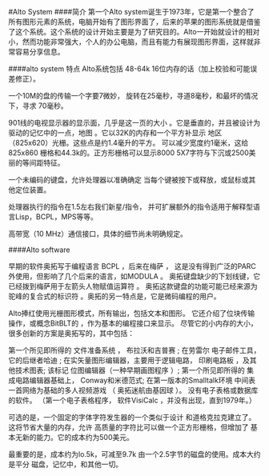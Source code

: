 #Alto System
####简介
第一个Alto system诞生于1973年，它是第一个整合了所有图形元素的系统，电脑开始有了图形界面了，后来的苹果的图形系统就是借鉴了这个系统。这个系统的设计开始主要是为了研究目的。Alto一开始就设计的相对小，然而功能非常强大，个人的办公电脑，而且有能力有展现图形界面，这样就非常容易分享信息。


####alto system 特点
Alto系统包括
48-64k 16位内存的话（加上校验和可能误差修正）。

一个10M的盘的传输一个字要7微妙， 旋转在25毫秒，寻道8毫秒，和最坏的情况下，寻求 70毫秒。

901线的电视显示器的显示面，几乎是这一页的大小 。它是垂直的，并且被设计为驱动的记忆中的一点，地图 。它以32K的内存和一个平方补显示 地区（825x620）光栅。这些点是约1.4毫升的平方。 可以减少宽度约1毫米，这给825x860 栅格和44.3k的。正方形栅格可以显示8000 5X7字符与下沉或2500美丽的等间距特征。

一个未编码的键盘，允许处理器以准确确定 当每个键被按下或释放，或鼠标或其他定位装置。

处理器执行的指令在1.5左右我们新星/指令， 并可扩展额外的指令适用于解释型语言Lisp，BCPL，MPS等等。

高带宽（10 MHz）通信接口，具体的细节尚未明确规定。

####Alto  software

早期的软件奥拓写于编程语言 BCPL ，后来在梅萨 ， 这是没有得到广泛的PARC外使用，但影响了几个后来的语言，如MODULA 。 奥拓键盘缺少的下划线键，它已经拨到梅萨用于左箭头人物赋值运算符 。 奥拓这款键盘的功能可能已经来源为驼峰的复合式的标识符 。奥拓的另一特点是，它是微码编程的用户。

Alto捧红使用光栅图形模式，所有输出，包括文本和图形。 它还介绍了位块传输操作，或概念BitBLT的 ，作为基本的编程接口来显示。 尽管它的小内存的大小，很多创新的方案是奥拓写的，其中包括：

第一个所见即所得的 文件准备系统 ， 布拉沃和吉普赛 ;
在劳雷尔 电子邮件工具，它的后继者哈迪 ;
在实矢量图形编辑器，主要用于逻辑电路， 印刷电路板 ，及其他技术图表;
该标记 位图编辑器（一种早期画图程序 ）;
第一个所见即所得的 集成电路编辑器基础上， Conway和米德范式;
在第一版本的Smalltalk环境
中间表
一首网络为基础的多人视频游戏 （ 奥拓迷航由基因球 ）。
没有电子表格或数据库的软件。 （第一个电子表格程序， 软件VisiCalc ，并没有出现，直到1979年。）


可选的是，一个固定的字体字符发生器的一个类似于设计 和道格克拉克建立了。这将节省大量的内存，允许 高质量的字符比可以做一个正方形栅格，但增加了 基本无新的能力。它的成本约为500美元。

最重要的是，成本约为lo.5k，可减至9.7k 由一个2.5字节的磁盘的使用。成本大约是平分 磁盘，记忆中，和其他一切。

